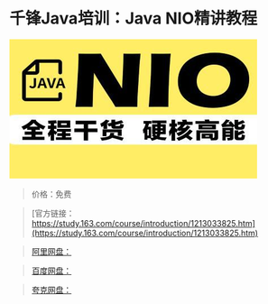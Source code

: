 # 千锋Java培训：Java NIO精讲教程

![img](../../../assets/study163/free/66b716fecd0c4f2a957e356139d0d1ce.jpg)

> 价格：免费

> [官方链接：https://study.163.com/course/introduction/1213033825.htm](https://study.163.com/course/introduction/1213033825.htm)

> [阿里网盘：]()

> [百度网盘：]()

> [夸克网盘：]()
